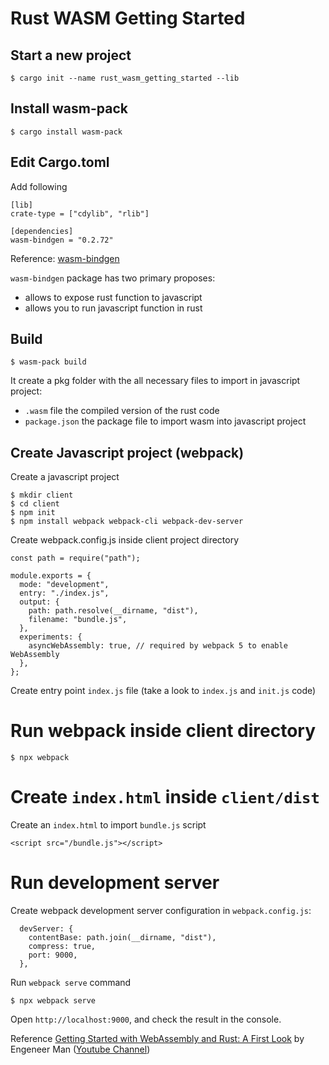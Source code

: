 # Rust WASM Getting Started

## Start a new project

```
$ cargo init --name rust_wasm_getting_started --lib
```

## Install wasm-pack

```
$ cargo install wasm-pack
```

## Edit Cargo.toml

Add following
```
[lib]
crate-type = ["cdylib", "rlib"]

[dependencies]
wasm-bindgen = "0.2.72"
```
Reference: [wasm-bindgen](https://rustwasm.github.io/docs/wasm-bindgen/examples/hello-world.html#cargotoml)

`wasm-bindgen` package has two primary proposes:
- allows to expose rust function to javascript
- allows you to run javascript function in rust

## Build

```
$ wasm-pack build
```

It create a pkg folder with the all necessary files to import in javascript project:

- `.wasm` file the compiled version of the rust code
- `package.json` the package file to import wasm into javascript project

## Create Javascript project (webpack)

Create a javascript project 

```
$ mkdir client
$ cd client
$ npm init
$ npm install webpack webpack-cli webpack-dev-server
```

Create webpack.config.js inside client project directory

```
const path = require("path");

module.exports = {
  mode: "development",
  entry: "./index.js",
  output: {
    path: path.resolve(__dirname, "dist"),
    filename: "bundle.js",
  },
  experiments: {
    asyncWebAssembly: true, // required by webpack 5 to enable WebAssembly
  },
};

```

Create entry point `index.js` file
(take a look to `index.js` and `init.js` code)


# Run webpack inside client directory

```
$ npx webpack
```

# Create `index.html` inside `client/dist`

Create an `index.html` to import `bundle.js` script

```
<script src="/bundle.js"></script>
```

# Run development server

Create webpack development server configuration in `webpack.config.js`:

```
  devServer: {
    contentBase: path.join(__dirname, "dist"),
    compress: true,
    port: 9000,
  },
```


Run `webpack serve` command

```
$ npx webpack serve
```

Open `http://localhost:9000`, and check the result in the console.


Reference
[Getting Started with WebAssembly and Rust: A First Look](https://www.youtube.com/watch?v=YHJjmsw_Sx0) by Engeneer Man ([Youtube Channel](https://www.youtube.com/channel/UCrUL8K81R4VBzm-KOYwrcxQ))